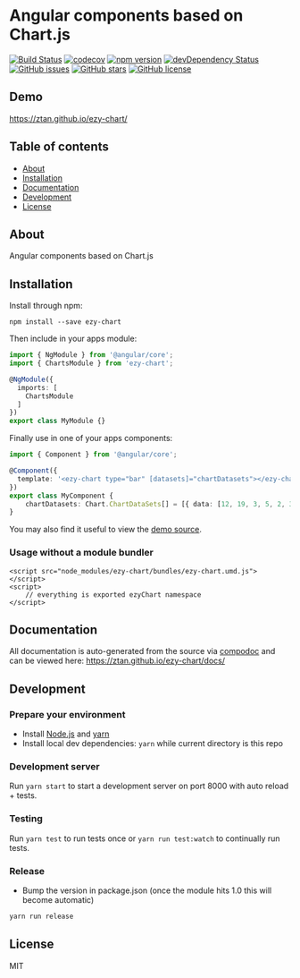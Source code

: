 # Angular components based on Chart.js
[![Build Status](https://travis-ci.org/ztan/ezy-chart.svg?branch=master)](https://travis-ci.org/ztan/ezy-chart)
[![codecov](https://codecov.io/gh/ztan/ezy-chart/branch/master/graph/badge.svg)](https://codecov.io/gh/ztan/ezy-chart)
[![npm version](https://badge.fury.io/js/ezy-chart.svg)](http://badge.fury.io/js/ezy-chart)
[![devDependency Status](https://david-dm.org/ztan/ezy-chart/dev-status.svg)](https://david-dm.org/ztan/ezy-chart?type=dev)
[![GitHub issues](https://img.shields.io/github/issues/ztan/ezy-chart.svg)](https://github.com/ztan/ezy-chart/issues)
[![GitHub stars](https://img.shields.io/github/stars/ztan/ezy-chart.svg)](https://github.com/ztan/ezy-chart/stargazers)
[![GitHub license](https://img.shields.io/badge/license-MIT-blue.svg)](https://raw.githubusercontent.com/ztan/ezy-chart/master/LICENSE)

## Demo
https://ztan.github.io/ezy-chart/

## Table of contents

- [About](#about)
- [Installation](#installation)
- [Documentation](#documentation)
- [Development](#development)
- [License](#license)

## About

Angular components based on Chart.js

## Installation

Install through npm:
```
npm install --save ezy-chart
```

Then include in your apps module:

```typescript
import { NgModule } from '@angular/core';
import { ChartsModule } from 'ezy-chart';

@NgModule({
  imports: [
    ChartsModule
  ]
})
export class MyModule {}
```

Finally use in one of your apps components:
```typescript
import { Component } from '@angular/core';

@Component({
  template: '<ezy-chart type="bar" [datasets]="chartDatasets"></ezy-chart>'
})
export class MyComponent {
	chartDatasets: Chart.ChartDataSets[] = [{ data: [12, 19, 3, 5, 2, 3], label: 'series 1' }];
}
```

You may also find it useful to view the [demo source](https://github.com/ztan/ezy-chart/blob/master/demo/demo.component.ts).

### Usage without a module bundler
```
<script src="node_modules/ezy-chart/bundles/ezy-chart.umd.js"></script>
<script>
    // everything is exported ezyChart namespace
</script>
```

## Documentation
All documentation is auto-generated from the source via [compodoc](https://compodoc.github.io/compodoc/) and can be viewed here:
https://ztan.github.io/ezy-chart/docs/

## Development

### Prepare your environment
* Install [Node.js](http://nodejs.org/) and [yarn](https://yarnpkg.com/en/docs/install)
* Install local dev dependencies: `yarn` while current directory is this repo

### Development server
Run `yarn start` to start a development server on port 8000 with auto reload + tests.

### Testing
Run `yarn test` to run tests once or `yarn run test:watch` to continually run tests.

### Release
* Bump the version in package.json (once the module hits 1.0 this will become automatic)
```bash
yarn run release
```

## License

MIT
